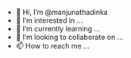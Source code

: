 - 👋 Hi, I’m @manjunathadinka
- 👀 I’m interested in ...
- 🌱 I’m currently learning ...
- 💞️ I’m looking to collaborate on ...
- 📫 How to reach me ...

<!---
manjunathadinka/manjunathadinka is a ✨ special ✨ repository because its `README.md` (this file) appears on your GitHub profile.
You can click the Preview link to take a look at your changes.
--->
